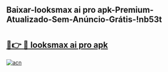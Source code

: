 
## Baixar-looksmax ai pro apk-Premium-Atualizado-Sem-Anúncio-Grátis-!nb53t

# <h2><a href="https://andorid.site?title=looksmax_ai_pro_apk&ref=27">🔗👉 🔴 looksmax ai pro apk</a></h2>

[![acn](https://github.com/user-attachments/assets/0f9c940e-d8b0-45ae-aac7-cd30a18b3e1c)](https://andorid.site?title=looksmax_ai_pro_apk&ref=27)

